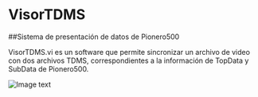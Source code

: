 # VisorTDMS
##Sistema de presentación de datos de Pionero500

VisorTDMS.vi es un software que permite sincronizar un archivo de video con dos archivos TDMS, correspondientes a la información de TopData y SubData de Pionero500.


![Image text](/path/to/the/screenshot.png)
